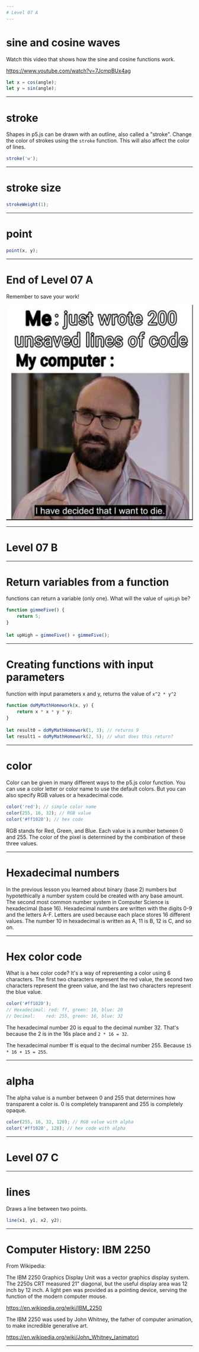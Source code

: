 ```yaml
---
# Level 07 A
---
```


# sine and cosine waves

Watch this video that shows how the sine and cosine functions work.

<https://www.youtube.com/watch?v=7JcmpBUx4ag>

```js
let x = cos(angle);
let y = sin(angle);
```

---

# stroke

Shapes in p5.js can be drawn with an outline, also called a "stroke". Change the color of strokes using the `stroke` function. This will also affect the color of lines.

```js
stroke('w');
```

---

# stroke size

```js
strokeWeight(1);
```

---

# point

```js
point(x, y);
```

---

# End of Level 07 A

Remember to save your work!

![](../src/memes/07_0.png)

---

# Level 07 B

---

# Return variables from a function

functions can return a variable (only one). What will the value of `upHigh` be?

```js
function gimmeFive() {
	return 5;
}

let upHigh = gimmeFive() + gimmeFive();
```

---

# Creating functions with input parameters

function with input parameters x and y, returns the value of `x^2 * y^2`

```js
function doMyMathHomework(x, y) {
	return x * x * y * y;
}

let result0 = doMyMathHomework(1, 3); // returns 9
let result1 = doMyMathHomework(2, 5); // what does this return?
```

---

# color

Color can be given in many different ways to the p5.js color function. You can use a color letter or color name to use the default colors. But you can also specify RGB values or a hexadecimal code.

```js
color('red'); // simple color name
color(255, 16, 32); // RGB value
color('#ff1020'); // hex code
```

RGB stands for Red, Green, and Blue. Each value is a number between 0 and 255. The color of the pixel is determined by the combination of these three values.

---

# Hexadecimal numbers

In the previous lesson you learned about binary (base 2) numbers but hypotethically a number system could be created with any base amount. The second most common number system in Computer Science is hexadecimal (base 16). Hexadecimal numbers are written with the digits 0-9 and the letters A-F. Letters are used because each place stores 16 different values. The number 10 in hexadecimal is written as A, 11 is B, 12 is C, and so on.

---

# Hex color code

What is a hex color code? It's a way of representing a color using 6 characters. The first two characters represent the red value, the second two characters represent the green value, and the last two characters represent the blue value.

```js
color('#ff1020');
// Hexadecimal: red: ff, green: 10, blue: 20
// Decimal:    red: 255, green: 16, blue: 32
```

The hexadecimal number 20 is equal to the decimal number 32. That's because the 2 is in the 16s place and `2 * 16 = 32`.

The hexadecimal number ff is equal to the decimal number 255. Because `15 * 16 + 15 = 255`.

---

# alpha

The alpha value is a number between 0 and 255 that determines how transparent a color is. 0 is completely transparent and 255 is completely opaque.

```js
color(255, 16, 32, 128); // RGB value with alpha
color('#ff1020', 128); // hex code with alpha
```

---

# Level 07 C

---

# lines

Draws a line between two points.

```js
line(x1, y1, x2, y2);
```

---

# Computer History: IBM 2250

From Wikipedia:

The IBM 2250 Graphics Display Unit was a vector graphics display system. The 2250s CRT measured 21" diagonal, but the useful display area was 12 inch by 12 inch. A light pen was provided as a pointing device, serving the function of the modern computer mouse.

<https://en.wikipedia.org/wiki/IBM_2250>

The IBM 2250 was used by John Whitney, the father of computer animation, to make incredible generative art.

<https://en.wikipedia.org/wiki/John_Whitney_(animator)>

---

